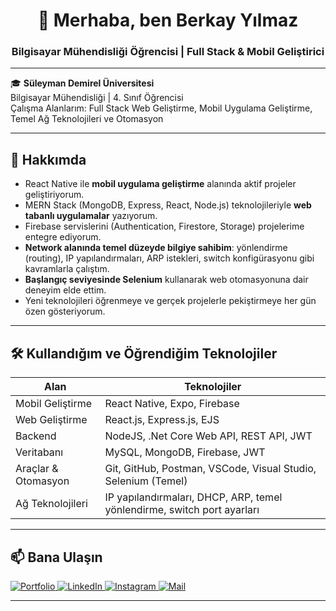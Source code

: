 <h1 align="center">👋 Merhaba, ben Berkay Yılmaz</h1>
<h3 align="center">Bilgisayar Mühendisliği Öğrencisi | Full Stack & Mobil Geliştirici</h3>

---

🎓 **Süleyman Demirel Üniversitesi**  
Bilgisayar Mühendisliği | 4. Sınıf Öğrencisi  
Çalışma Alanlarım: Full Stack Web Geliştirme, Mobil Uygulama Geliştirme, Temel Ağ Teknolojileri ve Otomasyon

---

## 🚀 Hakkımda

- React Native ile **mobil uygulama geliştirme** alanında aktif projeler geliştiriyorum.
- MERN Stack (MongoDB, Express, React, Node.js) teknolojileriyle **web tabanlı uygulamalar** yazıyorum.
- Firebase servislerini (Authentication, Firestore, Storage) projelerime entegre ediyorum.
- **Network alanında temel düzeyde bilgiye sahibim**: yönlendirme (routing), IP yapılandırmaları, ARP istekleri, switch konfigürasyonu gibi kavramlarla çalıştım.
- **Başlangıç seviyesinde Selenium** kullanarak web otomasyonuna dair deneyim elde ettim.
- Yeni teknolojileri öğrenmeye ve gerçek projelerle pekiştirmeye her gün özen gösteriyorum.

---

## 🛠️ Kullandığım ve Öğrendiğim Teknolojiler

| Alan                   | Teknolojiler                                                                 |
|------------------------|------------------------------------------------------------------------------|
| Mobil Geliştirme       | React Native, Expo, Firebase                                                 |
| Web Geliştirme         | React.js, Express.js, EJS                                                    |
| Backend                | NodeJS, .Net Core Web API, REST API, JWT                                     |
| Veritabanı             | MySQL, MongoDB, Firebase, JWT                                                |
| Araçlar & Otomasyon    | Git, GitHub, Postman, VSCode, Visual Studio, Selenium (Temel)                |
| Ağ Teknolojileri       | IP yapılandırmaları, DHCP, ARP, temel yönlendirme, switch port ayarları      |


---

## 📫 Bana Ulaşın

<a href="(https://berkaylmz.com.tr)" target="_blank">
  <img src="https://img.shields.io/badge/Portfolio-Berkay%20Yılmaz-blue?style=for-the-badge&logo=google-chrome&logoColor=white" alt="Portfolio">
</a>
<a href="www.linkedin.com/in/berkayylmz" target="_blank">
  <img src="https://img.shields.io/badge/LinkedIn-0A66C2?style=for-the-badge&logo=linkedin&logoColor=white" alt="LinkedIn">
</a>
<a href="https://www.instagram.com/berkayyilmzzz/" target="_blank">
  <img src="https://img.shields.io/badge/Instagram-E4405F?style=for-the-badge&logo=instagram&logoColor=white" alt="Instagram">
</a>
<a href="mailto:berkayyilmz@gmail.com">
  <img src="https://img.shields.io/badge/Gmail-D14836?style=for-the-badge&logo=gmail&logoColor=white" alt="Mail">
</a>

---

<!--
**Berkayilmz/Berkayilmz** is a ✨ special ✨ repository because its `README.md` appears on your GitHub profile.

Suggestions:
- 🔭 I’m currently working on mobile applications with React Native and Firebase.
- 🌱 I’m currently learning backend optimization and test automation.
- 🤝 I’m looking to collaborate on open-source React Native projects.
- 💬 Ask me about mobile UI development or RESTful APIs.
- 📫 How to reach me: LinkedIn or Gmail.
- ⚡ Fun fact: I love optimizing code and building user-friendly interfaces.
-->
